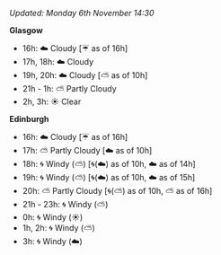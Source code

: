 *Updated: Monday 6th November 14:30*

**Glasgow**

* 16h: :cloud: Cloudy [:umbrella: as of 16h]
* 17h, 18h: :cloud: Cloudy
* 19h, 20h: :cloud: Cloudy [:partly_sunny: as of 10h]
* 21h - 1h: :partly_sunny: Partly Cloudy
* 2h, 3h: :sunny: Clear

**Edinburgh**

* 16h: :cloud: Cloudy [:umbrella: as of 16h]
* 17h: :partly_sunny: Partly Cloudy [:cloud: as of 10h]
* 18h: :cyclone: Windy (:partly_sunny:) [:cyclone:(:cloud:) as of 10h, :cloud: as of 14h]
* 19h: :cyclone: Windy (:partly_sunny:) [:cyclone:(:cloud:) as of 10h, :cloud: as of 15h]
* 20h: :partly_sunny: Partly Cloudy [:cyclone:(:partly_sunny:) as of 10h, :partly_sunny: as of 16h]
* 21h - 23h: :cyclone: Windy (:partly_sunny:)
* 0h: :cyclone: Windy (:sunny:)
* 1h, 2h: :cyclone: Windy (:partly_sunny:)
* 3h: :cyclone: Windy (:cloud:)

